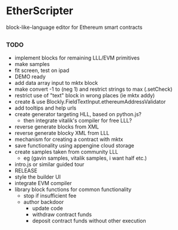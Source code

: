# EtherScripter
block-like-language editor for Ethereum smart contracts
##

### TODO
* implement blocks for remaining LLL/EVM primitives
* make samples
* fit screen, test on ipad
* DEMO ready
* add data array input to mktx block
* make convert -1 to (neg 1) and restrict strings to max (.setCheck)
* restrict use of "text" block in wrong places (ie mktx addy)
* create & use Blockly.FieldTextInput.ethereumAddressValidator
* add tooltips and help urls
* create generator targeting HLL, based on python.js?
  - then integrate vitalik's compiler for free LLL?
* reverse generate blocks from XML 
* reverse generate blocky XML from LLL
* mechanism for creating a contract with mktx
* save functionality using appengine cloud storage
* create samples taken from community LLL
  - eg (gavin samples, vitalik samples, i want half etc.)
* intro.js or similar guided tour
* RELEASE
* style the builder UI
* integrate EVM compiler
* library block functions for common functionality
  - stop if insufficient fee
  - author backdoor
    * update code
    * withdraw contract funds
    * deposit contract funds without other execution
